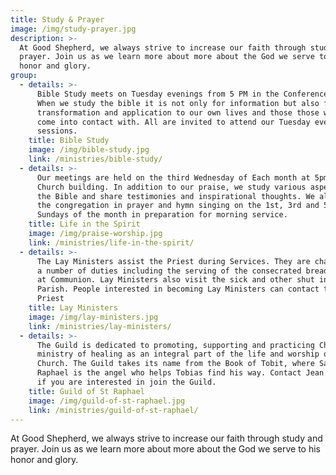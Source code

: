 ```yaml
---
title: Study & Prayer
image: /img/study-prayer.jpg
description: >-
  At Good Shepherd, we always strive to increase our faith through study and
  prayer. Join us as we learn more about more about the God we serve to his
  honor and glory.
group:
  - details: >-
      Bible Study meets on Tuesday evenings from 5 PM in the Conference Room.
      When we study the bible it is not only for information but also for
      transformation and application to our own lives and those those who we
      come into contact with. All are invited to attend our Tuesday evening
      sessions.
    title: Bible Study
    image: /img/bible-study.jpg
    link: /ministries/bible-study/
  - details: >-
      Our meetings are held on the third Wednesday of Each month at 5pm in the
      Church building. In addition to our praise, we study various aspects of
      the Bible and share testimonies and inspirational thoughts. We also lead
      the congregation in prayer and hymn singing on the 1st, 3rd and 5th
      Sundays of the month in preparation for morning service.
    title: Life in the Spirit
    image: /img/praise-worship.jpg
    link: /ministries/life-in-the-spirit/
  - details: >-
      The Lay Ministers assist the Priest during Services. They are charged with
      a number of duties including the serving of the consecrated bread and wine
      at Communion. Lay Ministers also visit the sick and other shut ins of the
      Parish. People interested in becoming Lay Ministers can contact the Parish
      Priest
    title: Lay Ministers
    image: /img/lay-ministers.jpg
    link: /ministries/lay-ministers/
  - details: >-
      The Guild is dedicated to promoting, supporting and practicing Christ's
      ministry of healing as an integral part of the life and worship of the
      Church. The Guild takes its name from the Book of Tobit, where Saint
      Raphael is the angel who helps Tobias find his way. Contact Jean Bootman
      if you are interested in join the Guild.
    title: Guild of St Raphael
    image: /img/guild-of-st-raphael.jpg
    link: /ministries/guild-of-st-raphael/
---
```

At Good Shepherd, we always strive to increase our faith through study and prayer. Join us as we learn more about more about the God we serve to his honor and glory.
